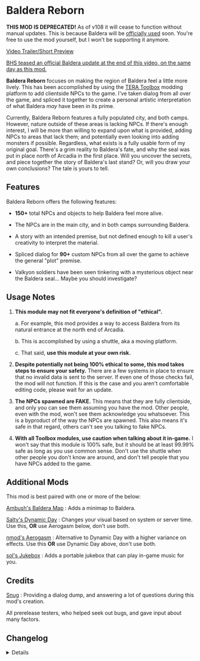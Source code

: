 # Baldera Reborn
**THIS MOD IS DEPRECATED!** As of v108 it will cease to function without manual updates. This is because Baldera will be [officially used](https://playtera.co.kr/news/updates/492?page_from=1) soon. You're free to use the mod yourself, but I won't be supporting it anymore.

[Video Trailer/Short Preview](https://www.youtube.com/watch?v=jzZ50gQgXnk)

[BHS teased an official Baldera update at the end of this video, on the same day as this mod.](https://www.youtube.com/watch?v=RPeTUvFMqKU)

**Baldera Reborn** focuses on making the region of Baldera feel a little more lively. This has been accomplished by using the [TERA Toolbox](https://github.com/tera-toolbox/tera-toolbox) modding platform to add clientside NPCs to the game. I've taken dialog from all over the game, and spliced it together to create a personal artistic interpretation of what Baldera _may_ have been in its prime.

Currently, Baldera Reborn features a fully populated city, and both camps. However, nature outside of these areas is lacking NPCs. If there's enough interest, I will be more than willing to expand upon what is provided, adding NPCs to areas that lack them; and potentially even looking into adding monsters if possible. Regardless, what exists is a fully usable form of my original goal. There's a grim reality to Baldera's fate, and why the seal was put in place north of Arcadia in the first place. Will you uncover the secrets, and piece together the story of Baldera's last stand? Or, will you draw your own conclusions? The tale is yours to tell.


## Features

Baldera Reborn offers the following features:

* **150+** total NPCs and objects to help Baldera feel more alive.

* The NPCs are in the main city, and in both camps surrounding Baldera.

* A story with an intended premise, but not defined enough to kill a user's creativity to interpret the material.

* Spliced dialog for **90+** custom NPCs from all over the game to achieve the general "plot" premise.

* Valkyon soldiers have been seen tinkering with a mysterious object near the Baldera seal... Maybe you should investigate?


## Usage Notes

1. **This module may not fit everyone's definition of "ethical".**

     a. For example, this mod provides a way to access Baldera from its natural entrance at the north end of Arcadia.
     
     b. This is accomplished by using a shuttle, aka a moving platform.
     
     c. That said, **use this module at your own risk.**

2. **Despite potentially not being 100% ethical to some, this mod takes steps to ensure your safety.** There are a few systems in place to ensure that no invalid data is sent to the server. If even one of those checks fail, the mod will not function. If this is the case and you aren't comfortable editing code, please wait for an update.

3. **The NPCs spawned are FAKE.** This means that they are fully clientside, and only you can see them assuming you have the mod. Other people, even with the mod, won't see them acknowledge you whatsoever. This is a byproduct of the way the NPCs are spawned. This also means it's safe in that regard, others can't see you talking to fake NPCs.

4. **With all Toolbox modules, use caution when talking about it in-game.** I won't say that this module is 100% safe, but it should be at least 99.99% safe as long as you use common sense. Don't use the shuttle when other people you don't know are around, and don't tell people that you have NPCs added to the game.


## Additional Mods
This mod is best paired with one or more of the below:

[Ambush's Baldera Map](https://github.com/ambushing/Baldera-Map) : Adds a minimap to Baldera.

[Salty's Dynamic Day](https://github.com/SaltyMonkey/dynamic-day) : Changes your visual based on system or server time. Use this, **OR** use Aerogasm below, don't use both.

[nmod's Aerogasm](https://github.com/nmods/aerogasm) : Alternative to Dynamic Day with a higher variance on effects. Use this **OR** use Dynamic Day above, don't use both.

[sol's Jukebox](https://github.com/memeslash/jukebox) : Adds a portable jukebox that can play in-game music for you.


## Credits
[Snug](https://github.com/Snugglez) : Providing a dialog dump, and answering a lot of questions during this mod's creation.

All prerelease testers, who helped seek out bugs, and gave input about many factors.


## Changelog
<details>

### (DEPRECATED) 1.0.5a (7/23/2021)
- ...Fixed readme.
- Actually last update.

### (DEPRECATED) 1.0.5 (7/23/2021)
- Added deprecation warning, as KTERA is officially using Baldera soon.
- This is the final version. If you wish to continue using Baldera Reborn as of v108, you will need to manually update it and disable auto updates.
- Additionally, when non Korean regions get the Baldera update, this mod will be redundant, as there will be NPCs in Baldera.

### 1.0.4 (6/29/2021)
- Added v107 support.

### 1.0.3 (6/8/2021)
- Added v106 support.

### 1.0.2 (4/29/2021)
- Added v105 support.
- Updated error messages.

### 1.0.1 (4/26/2021)
- Updated readme to include both the fact that BHS made an official teaser, as well as additional mods.
  
### 1.0 (4/26/2021)
- Initial public release.
- Same features as 1.0 Release Candidate 1.

### 1.0 Release Candidate 1 (4/23/2021)
- Removed references to TBA assets, as the next KR patch is likely removing them.

### Prerelease 0.9.5 (4/20/2021)
- Fixed issue where teleporting on the shuttle would deny C_PLAYER_LOCATION permanently.
- Added Zolyn across the seal to bring the shuttle over from the inside.
- Changed the announce message to a fancier on-screen one **and** in chat.
- Minor code refactoring.
- Pending upgrade to Release Candidate if no issues are found in 72 hours.

### Prerelease 0.9.4 (4/19/2021)
- Fixed issue where C_PLAYER_LOCATION was not blocked while on our fake shuttle.
- Changed the NPC and dialog for the shuttle NPC to fit in better thematically.
- Added a message in chat when approaching the Baldera seal in Arcadia.
- Re-implemented button support for the shuttle NPC.
- The shuttle will now return to its starting position.

### Prerelease 0.9.3 (4/19/2021)
- Added "It will not function for your safety" to the error if your publisher is not Gameforge.
- Changed two "else if" statements to "if" statements, ensuring multiple errors will be posted in console if applicable.
- Edits to module.json.

### Prerelease 0.9.2 (4/18/2021)
- Refactored error checking and error messages.

### Prerelease 0.9.1 (4/17/2021)
- Refactored comments to be much more beginner friendly.
- Added "errorPresent" check, to disallow sending the server invalid code if anything goes wrong.
- Added shuttle NPC to take you across Baldera's seal in Arcadia.
- Fixed minor NPC issues and typos in the code.

### Prerelease 0.9 (4/17/2021)
- Initial closed beta to a few testers.

</details>
